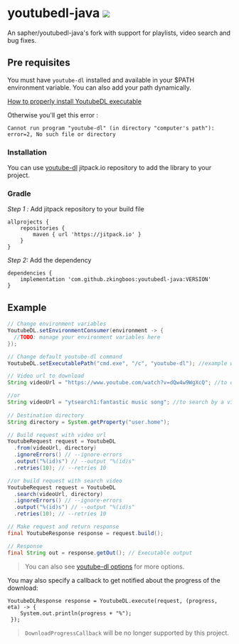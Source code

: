 # youtubedl-java [![](https://jitpack.io/v/zkingboos/youtubedl-java.svg)](https://jitpack.io/#zkingboos/youtubedl-java)

An sapher/youtubedl-java's fork with support for playlists, video search and bug fixes.

## Pre requisites
You must have `youtube-dl` installed and available in your $PATH environment variable. You can also add your path dynamically.

[How to properly install YoutubeDL executable](https://rg3.github.io/youtube-dl/download.html)

Otherwise you'll get this error :

`Cannot run program "youtube-dl" (in directory "computer's path"): error=2, No such file or directory`

### Installation

You can use [youtube-dl](https://jitpack.io/#zkingboos/youtubedl-java) jitpack.io repository to add the library to your project.

### Gradle

*Step 1 :* Add jitpack repository to your build file

```
allprojects {
    repositories {
        maven { url 'https://jitpack.io' }
    }
}
```

*Step 2:* Add the dependency

```
dependencies {
    implementation 'com.github.zkingboos:youtubedl-java:VERSION'
}
```

## Example

```java
// Change environment variables
YoutubeDL.setEnvironmentConsumer(environment -> {
  //TODO: manage your environment variables here
});

// Change default youtube-dl command
YoutubeDL.setExecutablePath("cmd.exe", "/c", "youtube-dl"); //example with windows  

// Video url to download
String videoUrl = "https://www.youtube.com/watch?v=dQw4w9WgXcQ"; //to download youtube video url

//or
String videoUrl = "ytsearch1:fantastic music song"; //to search by a video and download it
  
// Destination directory
String directory = System.getProperty("user.home");

// Build request with video url
YoutubeRequest request = YoutubeDL
  .from(videoUrl, directory)
  .ignoreErrors() // --ignore-errors
  .output("%(id)s") // --output "%(id)s"
  .retries(10); // --retries 10

//or build request with search video
YoutubeRequest request = YoutubeDL
  .search(videoUrl, directory)
  .ignoreErrors() // --ignore-errors
  .output("%(id)s") // --output "%(id)s"
  .retries(10); // --retries 10

// Make request and return response
final YoutubeResponse response = request.build();

// Response
final String out = response.getOut(); // Executable output
```
> You can also see [youtube-dl options][youtube-dl-options] for more options.

You may also specify a callback to get notified about the progress of the download:

```
YoutubeDLResponse response = YoutubeDL.execute(request, (progress, eta) -> {
    System.out.println(progress + "%");
 });
```
> `DownloadProgressCallback` will be no longer supported by this project.

[youtube-dl-options]: https://github.com/ytdl-org/youtube-dl#OPTIONS
